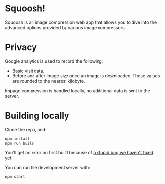 # Squoosh!

Squoosh is an image compression web app that allows you to dive into the advanced options provided
by various image compressors.

# Privacy

Google analytics is used to record the following:

* [Basic visit data](https://support.google.com/analytics/answer/6004245?hl=en&ref_topic=2919631).
* Before and after image size once an image is downloaded. These values are rounded to the nearest
  kilobyte.

Impage compression is handled locally, no additional data is sent to the server.

# Building locally

Clone the repo, and:

```sh
npm install
npm run build
```

You'll get an error on first build because of [a stupid bug we haven't fixed
yet](https://github.com/GoogleChromeLabs/squoosh/issues/251).

You can run the development server with:

```sh
npm start
```
